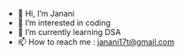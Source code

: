 - 👋 Hi, I’m Janani
- 👀 I’m interested in coding
- 🌱 I’m currently learning DSA
- 📫 How to reach me : janani17t@gmail.com

<!---
Janani17t/Janani17t is a ✨ special ✨ repository because its `README.md` (this file) appears on your GitHub profile.
You can click the Preview link to take a look at your changes.
--->
